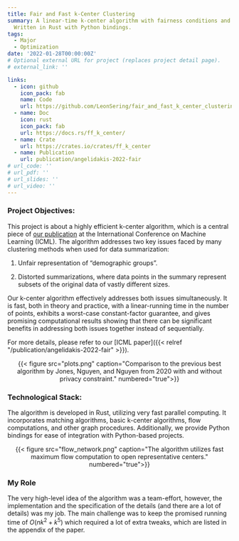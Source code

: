 ```yaml
---
title: Fair and Fast k-Center Clustering
summary: A linear-time k-center algorithm with fairness conditions and worst-case guarantees that is very fast in practice.
  Written in Rust with Python bindings.
tags:
  - Major
  - Optimization
date: '2022-01-28T00:00:00Z'
# Optional external URL for project (replaces project detail page).
# external_link: ''

links:
  - icon: github
    icon_pack: fab
    name: Code
    url: https://github.com/LeonSering/fair_and_fast_k_center_clustering
  - name: Doc
    icon: rust
    icon_pack: fab
    url: https://docs.rs/ff_k_center/
  - name: Crate
    url: https://crates.io/crates/ff_k_center
  - name: Publication
    url: publication/angelidakis-2022-fair
# url_code: ''
# url_pdf: ''
# url_slides: ''
# url_video: ''
---
```

### Project Objectives:
This project is about a highly efficient k-center algorithm, which is a central piece of [our publication](/publication/angelidakis-2022-fair)
at the International Conference on Machine Learning (ICML). The algorithm addresses two key issues faced by many clustering
methods when used for data summarization:

1. Unfair representation of “demographic groups”.

2. Distorted summarizations, where data points in the summary represent subsets of the original data of vastly different sizes.

Our k-center algorithm effectively addresses both issues simultaneously. It is fast, both in theory and practice, with a
linear-running time in the number of points, exhibits a worst-case constant-factor guarantee, and gives promising computational
results showing that there can be significant benefits in addressing both issues together instead of sequentially.

For more details, please refer to our [ICML paper]({{< relref "/publication/angelidakis-2022-fair" >}}).
<center>{{< figure src="plots.png" caption="Comparison to the previous best algorithm by Jones, Nguyen, and Nguyen from 2020 with and without privacy constraint." numbered="true">}}</center>

### Technological Stack:
The algorithm is developed in Rust, utilizing very fast parallel computing. It incorporates matching algorithms, basic k-center
algorithms, flow computations, and other graph procedures. Additionally, we provide Python bindings for ease of integration
with Python-based projects.
<center>{{< figure src="flow_network.png" caption="The algorithm utilizes fast maximum flow computation to open representative centers." numbered="true">}}</center>

### My Role
The very high-level idea of the algorithm was a team-effort, however, the implementation and the specification of the details
(and there are a lot of details) was my job. The main challenge was to keep the promised running time of $O(nk^2 + k^5)$
which required a lot of extra tweaks, which are listed in the appendix of the paper.
